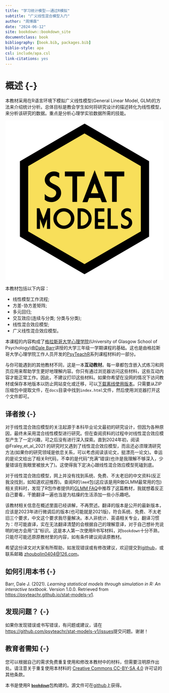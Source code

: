 ```yaml
---
title: "学习统计模型——通过R模拟"
subtitle: "广义线性混合模型入门"
author: "周博霖"
date: "2024-06-12"
site: bookdown::bookdown_site
documentclass: book
bibliography: [book.bib, packages.bib]
biblio-style: apa
csl: include/apa.csl
link-citations: yes
---
```




# 概述 {-}

本教材采用在R语言环境下模拟广义线性模型(General Linear Model, GLM)的方法来介绍统计分析。总体目标是教会学生如何将研究设计的描述转化为线性模型，来分析该研究的数据。重点是分析心理学实验数据所需的技能。

<div class="small_right"><img src="images/logos/logo.png" 
     alt="Stat Models Hex Logo" /></div>

本教材包括以下内容：

* 线性模型工作流程;
* 方差-协方差矩阵;
* 多元回归;
* 交互效应(连续与分类; 分类与分类);
* 线性混合效应模型;
* 广义线性混合效应模型。

本课程的内容构成了[格拉斯哥大学心理学院](https://www.gla.ac.uk/schools/psychologyneuroscience/)(University of Glasgow School of Psychology)由[Dale Barr](https://www.gla.ac.uk/schools/psychologyneuroscience/staff/dalebarr/)讲授的大学三年级一学期课程的基础。这也是由格拉斯哥大学心理学院工作人员开发的[PsyTeachR](https://psyteachr.github.io/)系列课程材料的一部分。

与你可能遇到的其他教材不同，这是一本**互动教材**。每一章都包含嵌入式练习和网页应用来帮助学生更好地理解内容。你只有通过浏览器访问这些材料，这些互动内容才能正常工作。因此，不建议打印这些材料。如果你希望在没网的情况下访问教材或保存本地版本以防止网站变化或迁移，可以[下载离线使用版本](https://psyteachr.github.io/stat-models-v1/offline-textbook.zip)。只需要从ZIP压缩包中提取文件，在`docs`目录中找到`index.html`文件，然后使用浏览器打开这个文件即可。

## 译者按 {-}

对于线性混合效应模型的关注起源于本科毕业论文最初的研究设计，但因为各种原因，最终未采用混合线性模型进行研究。但在查阅资料的过程中对线性混合效应模型产生了一定兴趣，可之后没有进行深入探索。直到2024年初，阅读 @Fraley_et_al_2021 的研究时又遇到了线性混合效应模型，而且还必须理清研究方法(如果你的研究领域是依恋关系，可以考虑阅读该论文，挺漂亮一论文)。幸运的是论文给出了相关R代码，不幸的是代码“充满”错误(也许是我理解不够深入，少量错误在我眼里被放大了)。这使得我下定决心跟线性混合效应模型死磕到底。

对于线性混合效应模型，网上并没有找到系统、免费、不太老旧的中文资料(反正我没找到，如知道欢迎推荐)。查阅R的`lme4`包(这应该是用R做GLMM最常用的包)相关资料时，发现了R包作者提供的[GLMM FAQ](https://bbolker.github.io/mixedmodels-misc/glmmFAQ.html)中推荐了这篇教材，我就想着反正自己要看，干脆翻译一遍也当是为枯燥的生活添加一些小乐趣吧。

该教材相关信息在概述里面已经讲解，不再赘述。翻译的版本是公开的最新版本，应该是2023年进行微调后的版本(也可能就是2021版)，符合系统、免费、不太老旧三个要求，中文这个要求我尽量解决。本人非统计、英语相关专业，翻译习惯为：尽可能直译，实在无法翻译清楚的会根据自己的理解意译，对于自己想补充说明的地方会用“注”标识。这是本人第一次使用R书写材料，对`bookdown`十分不熟，只能尽可能还原原教材里的内容，如有条件建议阅读原教材。

希望这份译文对大家有所帮助，如发现错误或有修改建议，欢迎提交到[github](https://github.com/zhoubolin0404/Learning_Statistical_Models_Through_Simulation_in_R/issues)，或联系邮箱 zhoubolin0404@126.com。

## 如何引用本书 {-}

Barr, Dale J. (2021). *Learning statistical models through simulation in R: An interactive textbook*. Version 1.0.0. Retrieved from <https://psyteachr.github.io/stat-models-v1>.

## 发现问题？ {-}

如果你发现错误或书写错误，有问题或建议，请在<https://github.com/psyteachr/stat-models-v1/issues>提交问题。谢谢！

## 教育者需知 {-}

您可以根据自己的需求免费重复使用和修改本教材中的材料，但需要注明原作出处。请注意关于重复使用本材料的 [Creative Commons CC-BY-SA 4.0](https://creativecommons.org/licenses/by-sa/4.0/) 许可证的其他条款。

本书是使用R [**`bookdown`**](https://bookdown.org)包构建的。源文件可在[github](https://github.com/psyteachr/stat-models-v1)上获得。
